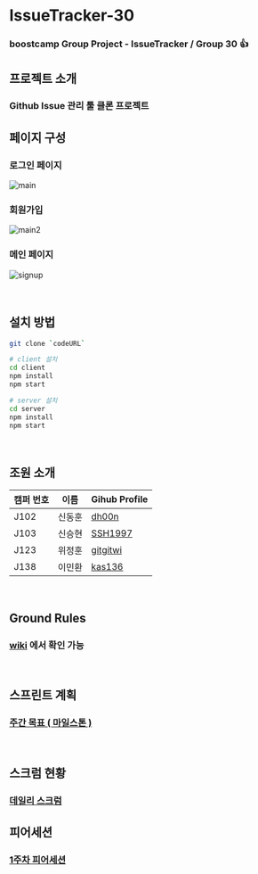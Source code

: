 # IssueTracker-30

### boostcamp Group Project - IssueTracker / Group 30 👍 <br>

## 프로젝트 소개

### Github Issue 관리 툴 클론 프로젝트

## 페이지 구성
### 로그인 페이지
![main](https://user-images.githubusercontent.com/48575504/97555685-bf3fca00-1a1b-11eb-9b82-489ab3978854.PNG)

### 회원가입
![main2](https://user-images.githubusercontent.com/48575504/97555690-c070f700-1a1b-11eb-9e2a-21a7da2d8327.PNG)

### 메인 페이지
![signup](https://user-images.githubusercontent.com/48575504/97555692-c1098d80-1a1b-11eb-8b42-24e16032cea5.PNG)

<br />

## 설치 방법

```bash
git clone `codeURL`

# client 설치
cd client
npm install
npm start

# server 설치
cd server
npm install
npm start
```

<br />

## 조원 소개

|캠퍼 번호|이름|Gihub Profile|
|---|---|---|
|J102|신동훈|[dh00n](https://github.com/dh00n)|
|J103|신승현|[SSH1997](https://github.com/SSH1997)|
|J123|위정훈|[gitgitwi](https://github.com/gitgitWi)|
|J138|이민환|[kas136](https://github.com/kas136)|

<br />

## Ground Rules

### [wiki](https://github.com/boostcamp-2020/IssueTracker-30/wiki/Group-30---Ground-Rules) 에서 확인 가능

<br />

## 스프린트 계획

### [주간 목표 ( 마일스톤 )](https://github.com/boostcamp-2020/IssueTracker-30/wiki/Milestones)

<br />

## 스크럼 현황
### [데일리 스크럼](https://github.com/boostcamp-2020/IssueTracker-30/wiki/%EC%8A%A4%ED%81%AC%EB%9F%BC-%ED%98%84%ED%99%A9)

## 피어세션
### [1주차 피어세션](https://github.com/boostcamp-2020/IssueTracker-30/wiki/1%EC%A3%BC%EC%B0%A8-%ED%94%BC%EC%96%B4%EC%84%B8%EC%85%98)
